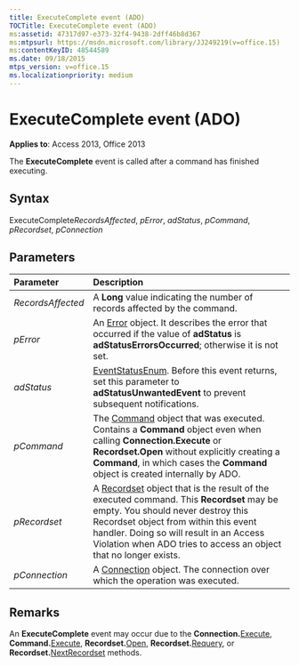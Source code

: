```yaml
---
title: ExecuteComplete event (ADO)
TOCTitle: ExecuteComplete event (ADO)
ms:assetid: 47317d97-e373-32f4-9438-2dff46b8d367
ms:mtpsurl: https://msdn.microsoft.com/library/JJ249219(v=office.15)
ms:contentKeyID: 48544589
ms.date: 09/18/2015
mtps_version: v=office.15
ms.localizationpriority: medium
---
```


# ExecuteComplete event (ADO)

**Applies to**: Access 2013, Office 2013

The **ExecuteComplete** event is called after a command has finished executing.

## Syntax

ExecuteComplete*RecordsAffected*, *pError*, *adStatus*, *pCommand*, *pRecordset*, *pConnection*

## Parameters

|Parameter|Description|
|:--------|:----------|
|*RecordsAffected* |A **Long** value indicating the number of records affected by the command.|
|*pError* |An [Error](error-object-ado.md) object. It describes the error that occurred if the value of **adStatus** is **adStatusErrorsOccurred**; otherwise it is not set.|
|*adStatus* |[EventStatusEnum](eventstatusenum.md). Before this event returns, set this parameter to **adStatusUnwantedEvent** to prevent subsequent notifications.|
|*pCommand* |The [Command](command-object-ado.md) object that was executed. Contains a **Command** object even when calling **Connection.Execute** or **Recordset.Open** without explicitly creating a **Command**, in which cases the **Command** object is created internally by ADO.|
|*pRecordset* |A [Recordset](recordset-object-ado.md) object that is the result of the executed command. This **Recordset** may be empty. You should never destroy this Recordset object from within this event handler. Doing so will result in an Access Violation when ADO tries to access an object that no longer exists.|
|*pConnection* |A [Connection](connection-object-ado.md) object. The connection over which the operation was executed.|

## Remarks

An **ExecuteComplete** event may occur due to the **Connection.**[Execute](/office/vba/access/concepts/miscellaneous/execute-method-ado-connection), **Command.**[Execute](/office/vba/access/concepts/miscellaneous/execute-method-ado-command), **Recordset.**[Open](open-method-ado-recordset.md), **Recordset.**[Requery](requery-method-ado.md), or **Recordset.**[NextRecordset](nextrecordset-method-ado.md) methods.

